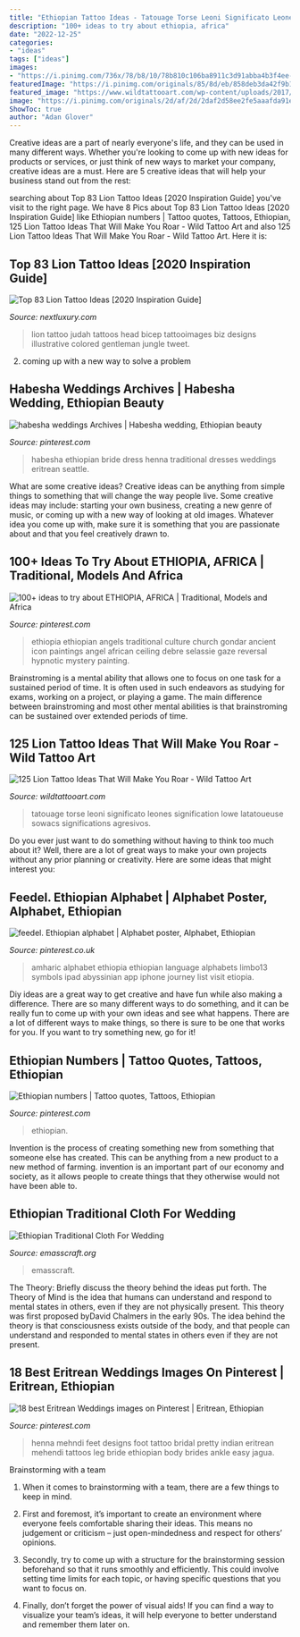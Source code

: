 ```yaml
---
title: "Ethiopian Tattoo Ideas - Tatouage Torse Leoni Significato Leones Signification Lowe Latatoueuse Sowacs Significations Agresivos"
description: "100+ ideas to try about ethiopia, africa"
date: "2022-12-25"
categories:
- "ideas"
tags: ["ideas"]
images:
- "https://i.pinimg.com/736x/78/b8/10/78b810c106ba8911c3d91abba4b3f4ee--ethiopia-alphabet.jpg"
featuredImage: "https://i.pinimg.com/originals/85/8d/eb/858deb3da42f9b1aa1981107750e51d5.jpg"
featured_image: "https://www.wildtattooart.com/wp-content/uploads/2017/03/lion-tattoos-040317116.jpg"
image: "https://i.pinimg.com/originals/2d/af/2d/2daf2d58ee2fe5aaafda91ebbdc34d13.jpg"
ShowToc: true
author: "Adan Glover"
---
```



Creative ideas are a part of nearly everyone's life, and they can be used in many different ways. Whether you're looking to come up with new ideas for products or services, or just think of new ways to market your company, creative ideas are a must. Here are 5 creative ideas that will help your business stand out from the rest: 

	

		
searching about Top 83 Lion Tattoo Ideas [2020 Inspiration Guide] you've visit to the right page. We have 8 Pics about Top 83 Lion Tattoo Ideas [2020 Inspiration Guide] like Ethiopian numbers | Tattoo quotes, Tattoos, Ethiopian, 125 Lion Tattoo Ideas That Will Make You Roar - Wild Tattoo Art and also 125 Lion Tattoo Ideas That Will Make You Roar - Wild Tattoo Art. Here it is:
		
    
## Top 83 Lion Tattoo Ideas [2020 Inspiration Guide]

<img loading=lazy src="https://nextluxury.com/wp-content/uploads/lion-of-judah-tattoo-for-men-on-bicep.jpg" onerror="this.onerror=null;this.src='https://tse2.mm.bing.net/th?id=OIP.duPaAJgxUMbyHryPMLiOdQHaHa&amp;pid=15.1';" alt="Top 83 Lion Tattoo Ideas [2020 Inspiration Guide]">

_Source: nextluxury.com_

>lion tattoo judah tattoos head bicep tattooimages biz designs illustrative colored gentleman jungle tweet. 

	

2. coming up with a new way to solve a problem 

    
## Habesha Weddings Archives | Habesha Wedding, Ethiopian Beauty

<img loading=lazy src="https://i.pinimg.com/originals/2d/af/2d/2daf2d58ee2fe5aaafda91ebbdc34d13.jpg" onerror="this.onerror=null;this.src='https://tse3.mm.bing.net/th?id=OIP.FbjejVad2YhjdNRXkui9pAHaEX&amp;pid=15.1';" alt="habesha weddings Archives | Habesha wedding, Ethiopian beauty">

_Source: pinterest.com_

>habesha ethiopian bride dress henna traditional dresses weddings eritrean seattle. 

	

What are some creative ideas?
Creative ideas can be anything from simple things to something that will change the way people live. Some creative ideas may include: starting your own business, creating a new genre of music, or coming up with a new way of looking at old images. Whatever idea you come up with, make sure it is something that you are passionate about and that you feel creatively drawn to.

    
## 100+ Ideas To Try About ETHIOPIA, AFRICA | Traditional, Models And Africa

<img loading=lazy src="https://s-media-cache-ak0.pinimg.com/736x/1f/d9/5e/1fd95e3e368c7d6105140fad342c1a47.jpg" onerror="this.onerror=null;this.src='https://tse3.mm.bing.net/th?id=OIP.5OV5ryBfVD9q7xhCOI5qYAHaEH&amp;pid=15.1';" alt="100+ ideas to try about ETHIOPIA, AFRICA | Traditional, Models and Africa">

_Source: pinterest.com_

>ethiopia ethiopian angels traditional culture church gondar ancient icon paintings angel african ceiling debre selassie gaze reversal hypnotic mystery painting. 

	

Brainstroming is a mental ability that allows one to focus on one task for a sustained period of time. It is often used in such endeavors as studying for exams, working on a project, or playing a game. The main difference between brainstroming and most other mental abilities is that brainstroming can be sustained over extended periods of time.

    
## 125 Lion Tattoo Ideas That Will Make You Roar - Wild Tattoo Art

<img loading=lazy src="https://www.wildtattooart.com/wp-content/uploads/2017/03/lion-tattoos-040317116.jpg" onerror="this.onerror=null;this.src='https://tse3.mm.bing.net/th?id=OIP.0SsIE2LjhtnPHQHoX_WZ_gHaIS&amp;pid=15.1';" alt="125 Lion Tattoo Ideas That Will Make You Roar - Wild Tattoo Art">

_Source: wildtattooart.com_

>tatouage torse leoni significato leones signification lowe latatoueuse sowacs significations agresivos. 

	

Do you ever just want to do something without having to think too much about it? Well, there are a lot of great ways to make your own projects without any prior planning or creativity. Here are some ideas that might interest you: 

    
## Feedel. Ethiopian Alphabet | Alphabet Poster, Alphabet, Ethiopian

<img loading=lazy src="https://i.pinimg.com/736x/78/b8/10/78b810c106ba8911c3d91abba4b3f4ee--ethiopia-alphabet.jpg" onerror="this.onerror=null;this.src='https://tse3.mm.bing.net/th?id=OIP.8BaQXSkO9-dZKQPWrNXvHgAAAA&amp;pid=15.1';" alt="feedel. Ethiopian alphabet | Alphabet poster, Alphabet, Ethiopian">

_Source: pinterest.co.uk_

>amharic alphabet ethiopia ethiopian language alphabets limbo13 symbols ipad abyssinian app iphone journey list visit etiopia. 

	

Diy ideas are a great way to get creative and have fun while also making a difference. There are so many different ways to do something, and it can be really fun to come up with your own ideas and see what happens. There are a lot of different ways to make things, so there is sure to be one that works for you. If you want to try something new, go for it!

    
## Ethiopian Numbers | Tattoo Quotes, Tattoos, Ethiopian

<img loading=lazy src="https://i.pinimg.com/originals/85/8d/eb/858deb3da42f9b1aa1981107750e51d5.jpg" onerror="this.onerror=null;this.src='https://tse3.mm.bing.net/th?id=OIP.CBMyDgYyOpTZ04E53KQwIwHaHa&amp;pid=15.1';" alt="Ethiopian numbers | Tattoo quotes, Tattoos, Ethiopian">

_Source: pinterest.com_

>ethiopian. 

	

Invention is the process of creating something new from something that someone else has created. This can be anything from a new product to a new method of farming. invention is an important part of our economy and society, as it allows people to create things that they otherwise would not have been able to.

    
## Ethiopian Traditional Cloth For Wedding

<img loading=lazy src="https://www.emasscraft.org/wp-content/uploads/2018/03/ethiopian_culture_clothes_4.jpg" onerror="this.onerror=null;this.src='https://tse4.mm.bing.net/th?id=OIP.NKsh0XtZ3zvErVBzfkRWnQHaJo&amp;pid=15.1';" alt="Ethiopian Traditional Cloth For Wedding">

_Source: emasscraft.org_

>emasscraft. 

	

The Theory: Briefly discuss the theory behind the ideas put forth.
The Theory of Mind is the idea that humans can understand and respond to mental states in others, even if they are not physically present. This theory was first proposed byDavid Chalmers in the early 90s. The idea behind the theory is that consciousness exists outside of the body, and that people can understand and responded to mental states in others even if they are not present.

    
## 18 Best Eritrean Weddings Images On Pinterest | Eritrean, Ethiopian

<img loading=lazy src="https://i.pinimg.com/736x/f0/4d/d5/f04dd5ec361425b5d8997c27996683b7--mehndi-tattoo-henna-mehndi.jpg" onerror="this.onerror=null;this.src='https://tse3.mm.bing.net/th?id=OIP.hRAY4C3yiEHSkwCu7UEbzAHaLH&amp;pid=15.1';" alt="18 best Eritrean Weddings images on Pinterest | Eritrean, Ethiopian">

_Source: pinterest.com_

>henna mehndi feet designs foot tattoo bridal pretty indian eritrean mehendi tattoos leg bride ethiopian body brides ankle easy jagua. 

	

Brainstorming with a team
1. When it comes to brainstorming with a team, there are a few things to keep in mind.
2. First and foremost, it’s important to create an environment where everyone feels comfortable sharing their ideas. This means no judgement or criticism – just open-mindedness and respect for others’ opinions.

3. Secondly, try to come up with a structure for the brainstorming session beforehand so that it runs smoothly and efficiently. This could involve setting time limits for each topic, or having specific questions that you want to focus on.

4. Finally, don’t forget the power of visual aids! If you can find a way to visualize your team’s ideas, it will help everyone to better understand and remember them later on.

